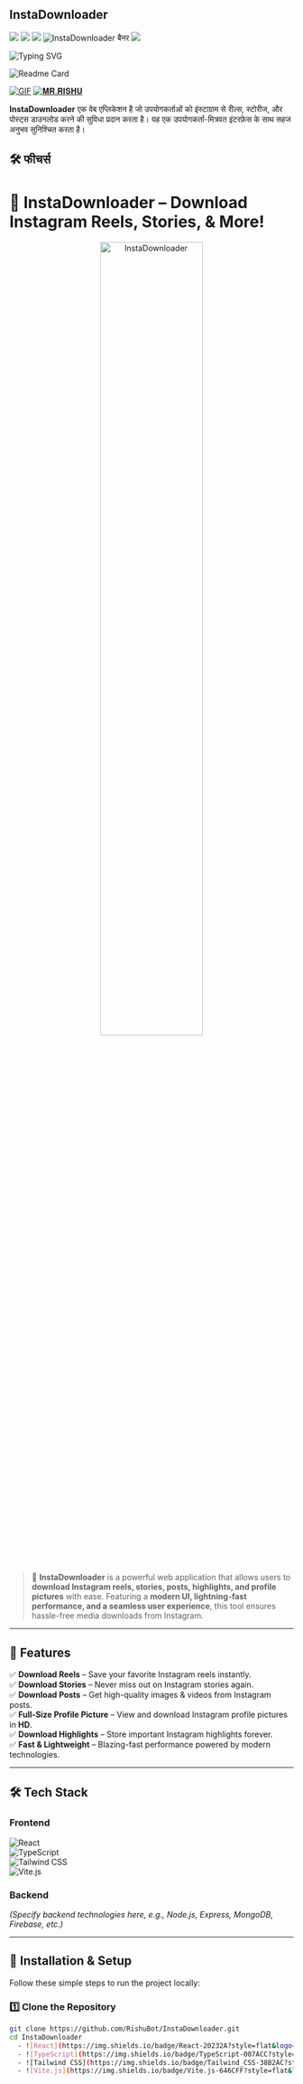 ## InstaDownloader
<img src="https://user-images.githubusercontent.com/73097560/115834477-dbab4500-a447-11eb-908a-139a6edaec5c.gif">
<img src="https://readme-typing-svg.herokuapp.com?color=00FF00&width=420&lines=𝗜𝗡𝗦𝗧𝗔+𝗗𝗢𝗪𝗡𝗟𝗢𝗔𝗗𝗘𝗥+𝗪𝗘𝗕𝗦𝗜𝗧𝗘+𝗕𝗬+𝐑𝐈𝐒𝐇𝐔+𝗧𝗘𝗔𝗠+.+.+.+.+.">
<img src="https://user-images.githubusercontent.com/73097560/115834477-dbab4500-a447-11eb-908a-139a6edaec5c.gif">

<!-- बैनर इमेज -->
<img src="https://envs.sh/enO.jpg" alt="InstaDownloader बैनर">


<img src="https://user-images.githubusercontent.com/73097560/115834477-dbab4500-a447-11eb-908a-139a6edaec5c.gif">

<!-- टाइपिंग इफ़ेक्ट -->
![Typing SVG](https://readme-typing-svg.demolab.com?color=00FF00&width=420&lines=𝗜𝗡𝗦𝗧𝗔+𝗗𝗢𝗪𝗡𝗟𝗢𝗔𝗗𝗘𝗥+𝗪𝗘𝗕𝗦𝗜𝗧𝗘+𝗕𝗬+𝐑𝐈𝐒𝐇𝐔+𝗧𝗘𝗔𝗠+.+.+.+.+.)

<!-- बैज -->
![Readme Card](https://github-readme-stats.vercel.app/api/pin/?username=RishuBot&repo=instadownloader&theme=flag-india)


[![GIF](https://github.com/RishuBot/RishuManagement/blob/main/Rishu.gif)](https://github.com/RishuBot/RishuManagement/blob/main/Rishu.gif)
   [![𝐌𝐑.𝐑𝐈𝐒𝐇𝐔](https://github-stats-alpha.vercel.app/api?username=RishuBot "RishuBot")](https://github-stats-alpha.vercel.app/api?username=RishuBot "RISHU")
  

**InstaDownloader** एक वेब एप्लिकेशन है जो उपयोगकर्ताओं को इंस्टाग्राम से रील्स, स्टोरीज, और पोस्ट्स डाउनलोड करने की सुविधा प्रदान करता है। यह एक उपयोगकर्ता-मित्रवत इंटरफ़ेस के साथ सहज अनुभव सुनिश्चित करता है।

## 🛠️ फीचर्स
# 📸 InstaDownloader – Download Instagram Reels, Stories, & More!

<p align="center">
  <img src="https://cdn.dribbble.com/users/1162077/screenshots/5403918/media/4f3f19b144ea90c1c341bfb98b65f03e.gif" width="60%" alt="InstaDownloader">
</p>  

> 🚀 **InstaDownloader** is a powerful web application that allows users to **download Instagram reels, stories, posts, highlights, and profile pictures** with ease. Featuring a **modern UI, lightning-fast performance, and a seamless user experience**, this tool ensures hassle-free media downloads from Instagram.  

---

## 🎯 Features  

✅ **Download Reels** – Save your favorite Instagram reels instantly.  
✅ **Download Stories** – Never miss out on Instagram stories again.  
✅ **Download Posts** – Get high-quality images & videos from Instagram posts.  
✅ **Full-Size Profile Picture** – View and download Instagram profile pictures in **HD**.  
✅ **Download Highlights** – Store important Instagram highlights forever.  
✅ **Fast & Lightweight** – Blazing-fast performance powered by modern technologies.  

---

## 🛠️ Tech Stack  

### **Frontend**  
![React](https://img.shields.io/badge/React-20232A?style=for-the-badge&logo=react&logoColor=61DAFB)  
![TypeScript](https://img.shields.io/badge/TypeScript-007ACC?style=for-the-badge&logo=typescript&logoColor=white)  
![Tailwind CSS](https://img.shields.io/badge/Tailwind_CSS-38B2AC?style=for-the-badge&logo=tailwind-css&logoColor=white)  
![Vite.js](https://img.shields.io/badge/Vite.js-646CFF?style=for-the-badge&logo=vite&logoColor=white)  

### **Backend**  
*(Specify backend technologies here, e.g., Node.js, Express, MongoDB, Firebase, etc.)*  

---

## 🚀 Installation & Setup  

Follow these simple steps to run the project locally:  

### 1️⃣ Clone the Repository  
```bash
git clone https://github.com/RishuBot/InstaDownloader.git
cd InstaDownloader
  - ![React](https://img.shields.io/badge/React-20232A?style=flat&logo=react&logoColor=61DAFB)
  - ![TypeScript](https://img.shields.io/badge/TypeScript-007ACC?style=flat&logo=typescript&logoColor=white)
  - ![Tailwind CSS](https://img.shields.io/badge/Tailwind_CSS-38B2AC?style=flat&logo=tailwind-css&logoColor=white)
  - ![Vite.js](https://img.shields.io/badge/Vite.js-646CFF?style=flat&logo=vite&logoColor=white)


